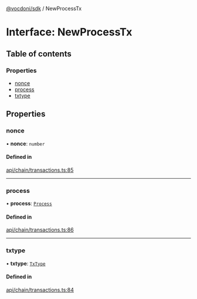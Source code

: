 [@vocdoni/sdk](/sdk) / NewProcessTx

# Interface: NewProcessTx

## Table of contents

### Properties

- [nonce](NewProcessTx#nonce)
- [process](NewProcessTx#process)
- [txtype](NewProcessTx#txtype)

## Properties

### nonce

• **nonce**: `number`

#### Defined in

[api/chain/transactions.ts:85](https://github.com/vocdoni/vocdoni-sdk/blob/66360b95227306027699be0e80826ca7975027a0/src/api/chain/transactions.ts#L85)

___

### process

• **process**: [`Process`](Process)

#### Defined in

[api/chain/transactions.ts:86](https://github.com/vocdoni/vocdoni-sdk/blob/66360b95227306027699be0e80826ca7975027a0/src/api/chain/transactions.ts#L86)

___

### txtype

• **txtype**: [`TxType`](../enums/TxType)

#### Defined in

[api/chain/transactions.ts:84](https://github.com/vocdoni/vocdoni-sdk/blob/66360b95227306027699be0e80826ca7975027a0/src/api/chain/transactions.ts#L84)
